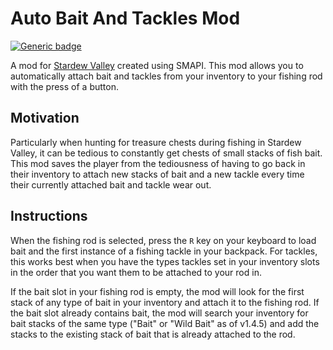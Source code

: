 # Auto Bait And Tackles Mod

[![Generic badge](https://img.shields.io/badge/contributions-welcome-<COLOR>.svg)](https://shields.io/)

A mod for [Stardew Valley](https://www.stardewvalley.net/) created using SMAPI. This mod allows you to automatically attach bait and tackles from your inventory to your fishing rod with the press of a button.

## Motivation

Particularly when hunting for treasure chests during fishing in Stardew Valley, it can be tedious to constantly get chests of small stacks of fish bait. This mod saves the player from the tediousness of having to go back in their inventory to attach new stacks of bait and a new tackle every time their currently attached bait and tackle wear out.

## Instructions

When the fishing rod is selected, press the `R` key on your keyboard to load bait and the first instance of a fishing tackle in your backpack. For tackles, this works best when you have the types tackles set in your inventory slots in the order that you want them to be attached to your rod in.

If the bait slot in your fishing rod is empty, the mod will look for the first stack of any type of bait in your inventory and attach it to the fishing rod. If the bait slot already contains bait, the mod will search your inventory for bait stacks of the same type ("Bait" or "Wild Bait" as of v1.4.5) and add the stacks to the existing stack of bait that is already attached to the rod.
